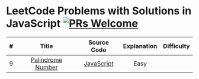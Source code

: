 # LeetCode Problems with Solutions in JavaScript [![PRs Welcome](https://img.shields.io/badge/PRs-welcome-brightgreen.svg)](CONTRIBUTING.md)

| # | Title | Source Code | Explanation | Difficulty |
|:---:|:---:|:---:|:---:|:---:|
| 9 | [Palindrome Number](https://leetcode.com/problems/palindrome-number/) | [JavaScript](/github.com/sandymak/leetcode/blob/master/Algorithms/09palindromeNumber.js) | Easy |
